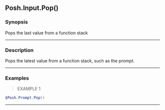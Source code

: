 Posh.Input.Pop()
----------------




### Synopsis
Pops the last value from a function stack



---


### Description

Pops the latest value from a function stack, such as the prompt.



---


### Examples
> EXAMPLE 1

```PowerShell
$Posh.Prompt.Pop()
```


---
